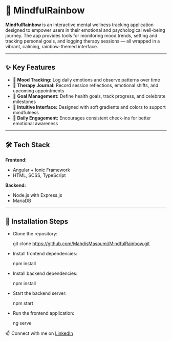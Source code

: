 # 🌈 MindfulRainbow 

**MindfulRainbow** is an interactive mental wellness tracking application designed to empower users in their emotional and psychological well-being journey. The app provides tools for monitoring mood trends, setting and tracking personal goals, and logging therapy sessions — all wrapped in a vibrant, calming, rainbow-themed interface.

---

## ✨ Key Features

- 🧠 **Mood Tracking:** Log daily emotions and observe patterns over time  
- 📔 **Therapy Journal:** Record session reflections, emotional shifts, and upcoming appointments  
- 🎯 **Goal Management:** Define health goals, track progress, and celebrate milestones  
- 🌈 **Intuitive Interface:** Designed with soft gradients and colors to support mindfulness  
- 📅 **Daily Engagement:** Encourages consistent check-ins for better emotional awareness

---
## 🛠️ Tech Stack

**Frontend:**  
- Angular + Ionic Framework  
- HTML, SCSS, TypeScript  

**Backend:**  
- Node.js with Express.js  
- MariaDB

--- 

## 🚀 Installation Steps

- Clone the repository:
  
    git clone https://github.com/MahdisMasoumi/MindfulRainbow.git
  
- Install frontend dependencies:
  
    npm install
  
- Install backend dependencies:
  
    npm install
  
- Start the backend server:
  
    npm start
  
- Run the frontend application:
  
    ng serve


📫 Connect with me on [LinkedIn](https://www.linkedin.com/in/mahdismasoumi/)
